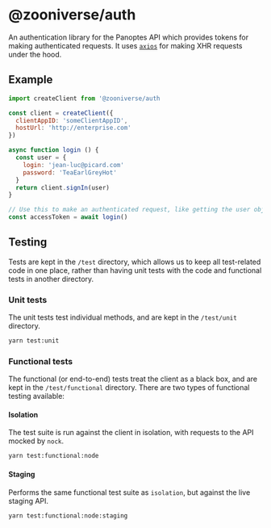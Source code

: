 # @zooniverse/auth

An authentication library for the Panoptes API which provides tokens for making authenticated requests. It uses [`axios`](https://github.com/axios/axios) for making XHR requests under the hood.

## Example

```js
import createClient from '@zooniverse/auth

const client = createClient({
  clientAppID: 'someClientAppID',
  hostUrl: 'http://enterprise.com'
})

async function login () {
  const user = {
    login: 'jean-luc@picard.com'
    password: 'TeaEarlGreyHot'
  }
  return client.signIn(user)
}

// Use this to make an authenticated request, like getting the user object!
const accessToken = await login()
```

## Testing

Tests are kept in the `/test` directory, which allows us to keep all test-related code in one place, rather than having unit tests with the code and functional tests in another directory.

### Unit tests

The unit tests test individual methods, and are kept in the `/test/unit` directory.

```sh
yarn test:unit
```

### Functional tests

The functional (or end-to-end) tests treat the client as a black box, and are kept in the `/test/functional` directory. There are two types of functional testing available:

#### Isolation

The test suite is run against the client in isolation, with requests to the API mocked by `nock`.

```sh
yarn test:functional:node
```

#### Staging

Performs the same functional test suite as `isolation`, but against the live staging API.

```sh
yarn test:functional:node:staging
```
